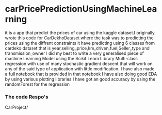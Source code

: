 # carPricePredictionUsingMachineLearning
it is a app that predict the prices of car using the kaggle dataset.I originally wrote this code for CarDekhoDataset where the task was to predicting the prices using the diffrent constraints it have predicting using 6 classes from cardeko dataset that is year,selling_price,km_driven,fuel,Seller_type and transmission_owner
I did my best to write a very generalised piece of machine Learning Model using the Scikit Learn Library Multi-class regression with use of many stochastic gradient descent  that will work on any of the said type of application with little modification.
I have also made a full notebook that is provided in that notebook
I have also doing good EDA by using various plotting libraries
I have got an good accuracy by using the randomForest for the regression
### The code Respo's
CarProject/
